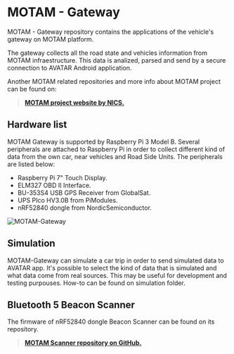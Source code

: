 # MOTAM - Gateway

MOTAM - Gateway repository contains the applications of the vehicle's gateway on MOTAM platform.

The gateway collects all the road state and vehicles information from MOTAM infraestructure. This data is analized, parsed and send by a secure connection to AVATAR Android application.

Another MOTAM related repositories and more info about MOTAM project can be found on:
> [**MOTAM project website by NICS.**](https://www.nics.uma.es/projects/motam)

## Hardware list
MOTAM Gateway is supported by Raspberry Pi 3 Model B. 
Several peripherals are attached to Raspberry Pi in order to collect different kind of data from the own car, near vehicles and Road Side Units.
The peripherals are listed below:

 - Raspberry Pi 7" Touch Display.
 - ELM327 OBD II Interface.
 - BU-353S4 USB GPS Receiver from GlobalSat.
 - UPS PIco HV3.0B from PiModules.
 - nRF52840 dongle from NordicSemiconductor.

![MOTAM-Gateway](https://i.imgur.com/XAnsNOE.jpg)

## Simulation
MOTAM-Gateway can simulate a car trip in order to send simulated data to AVATAR app. 
It's possible to select the kind of data that is simulated and what data come from real sources. This may be useful for development and testing purpouses.
How-to can be found on simulation folder.

## Bluetooth 5 Beacon Scanner
The firmware of nRF52840 dongle Beacon Scanner can be found on its repository.

> [**MOTAM Scanner repository on GitHub.**](https://github.com/nicslabdev/MOTAM-Scanner)
